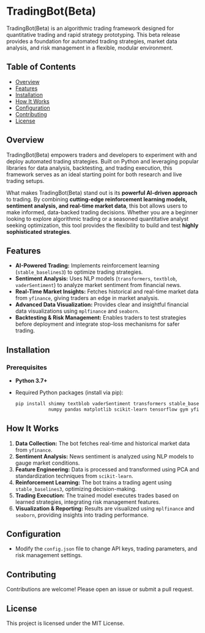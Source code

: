 # TradingBot(Beta)

TradingBot(Beta) is an algorithmic trading framework designed for quantitative trading and rapid strategy prototyping. This beta release provides a foundation for automated trading strategies, market data analysis, and risk management in a flexible, modular environment.

## Table of Contents

- [Overview](#overview)
- [Features](#features)
- [Installation](#installation)
- [How It Works](#how-it-works)
- [Configuration](#configuration)
- [Contributing](#contributing)
- [License](#license)

## Overview

TradingBot(Beta) empowers traders and developers to experiment with and deploy automated trading strategies. Built on Python and leveraging popular libraries for data analysis, backtesting, and trading execution, this framework serves as an ideal starting point for both research and live trading setups.

What makes TradingBot(Beta) stand out is its **powerful AI-driven approach** to trading. By combining **cutting-edge reinforcement learning models, sentiment analysis, and real-time market data**, this bot allows users to make informed, data-backed trading decisions. Whether you are a beginner looking to explore algorithmic trading or a seasoned quantitative analyst seeking optimization, this tool provides the flexibility to build and test **highly sophisticated strategies**.

## Features

- **AI-Powered Trading:** Implements reinforcement learning (`stable_baselines3`) to optimize trading strategies.
- **Sentiment Analysis:** Uses NLP models (`transformers`, `textblob`, `vaderSentiment`) to analyze market sentiment from financial news.
- **Real-Time Market Insights:** Fetches historical and real-time market data from `yfinance`, giving traders an edge in market analysis.
- **Advanced Data Visualization:** Provides clear and insightful financial data visualizations using `mplfinance` and `seaborn`.
- **Backtesting & Risk Management:** Enables traders to test strategies before deployment and integrate stop-loss mechanisms for safer trading.

## Installation

### Prerequisites

- **Python 3.7+**  
- Required Python packages (install via pip):

  ```bash
  pip install shimmy textblob vaderSentiment transformers stable_baselines3 mplfinance \
              numpy pandas matplotlib scikit-learn tensorflow gym yfinance seaborn wordcloud
  ```

## How It Works

1. **Data Collection:** The bot fetches real-time and historical market data from `yfinance`.
2. **Sentiment Analysis:** News sentiment is analyzed using NLP models to gauge market conditions.
3. **Feature Engineering:** Data is processed and transformed using PCA and standardization techniques from `scikit-learn`.
4. **Reinforcement Learning:** The bot trains a trading agent using `stable_baselines3`, optimizing decision-making.
5. **Trading Execution:** The trained model executes trades based on learned strategies, integrating risk management features.
6. **Visualization & Reporting:** Results are visualized using `mplfinance` and `seaborn`, providing insights into trading performance.

## Configuration

- Modify the `config.json` file to change API keys, trading parameters, and risk management settings.

## Contributing

Contributions are welcome! Please open an issue or submit a pull request.

## License

This project is licensed under the MIT License.
